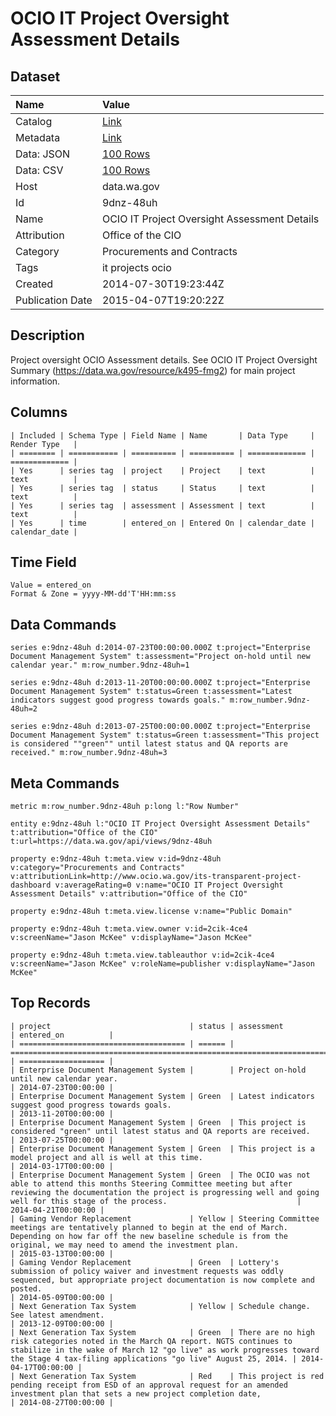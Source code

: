 # OCIO IT Project Oversight Assessment Details

## Dataset

| Name | Value |
| :--- | :---- |
| Catalog | [Link](https://catalog.data.gov/dataset/ocio-it-project-oversight-assessment-details-139fa) |
| Metadata | [Link](https://data.wa.gov/api/views/9dnz-48uh) |
| Data: JSON | [100 Rows](https://data.wa.gov/api/views/9dnz-48uh/rows.json?max_rows=100) |
| Data: CSV | [100 Rows](https://data.wa.gov/api/views/9dnz-48uh/rows.csv?max_rows=100) |
| Host | data.wa.gov |
| Id | 9dnz-48uh |
| Name | OCIO IT Project Oversight Assessment Details |
| Attribution | Office of the CIO |
| Category | Procurements and Contracts |
| Tags | it projects ocio |
| Created | 2014-07-30T19:23:44Z |
| Publication Date | 2015-04-07T19:20:22Z |

## Description

Project oversight OCIO Assessment details. See OCIO IT Project Oversight Summary (https://data.wa.gov/resource/k495-fmg2) for main project information.

## Columns

```ls
| Included | Schema Type | Field Name | Name       | Data Type     | Render Type   |
| ======== | =========== | ========== | ========== | ============= | ============= |
| Yes      | series tag  | project    | Project    | text          | text          |
| Yes      | series tag  | status     | Status     | text          | text          |
| Yes      | series tag  | assessment | Assessment | text          | text          |
| Yes      | time        | entered_on | Entered On | calendar_date | calendar_date |
```

## Time Field

```ls
Value = entered_on
Format & Zone = yyyy-MM-dd'T'HH:mm:ss
```

## Data Commands

```ls
series e:9dnz-48uh d:2014-07-23T00:00:00.000Z t:project="Enterprise Document Management System" t:assessment="Project on-hold until new calendar year." m:row_number.9dnz-48uh=1

series e:9dnz-48uh d:2013-11-20T00:00:00.000Z t:project="Enterprise Document Management System" t:status=Green t:assessment="Latest indicators suggest good progress towards goals." m:row_number.9dnz-48uh=2

series e:9dnz-48uh d:2013-07-25T00:00:00.000Z t:project="Enterprise Document Management System" t:status=Green t:assessment="This project is considered ""green"" until latest status and QA reports are received." m:row_number.9dnz-48uh=3
```

## Meta Commands

```ls
metric m:row_number.9dnz-48uh p:long l:"Row Number"

entity e:9dnz-48uh l:"OCIO IT Project Oversight Assessment Details" t:attribution="Office of the CIO" t:url=https://data.wa.gov/api/views/9dnz-48uh

property e:9dnz-48uh t:meta.view v:id=9dnz-48uh v:category="Procurements and Contracts" v:attributionLink=http://www.ocio.wa.gov/its-transparent-project-dashboard v:averageRating=0 v:name="OCIO IT Project Oversight Assessment Details" v:attribution="Office of the CIO"

property e:9dnz-48uh t:meta.view.license v:name="Public Domain"

property e:9dnz-48uh t:meta.view.owner v:id=2cik-4ce4 v:screenName="Jason McKee" v:displayName="Jason McKee"

property e:9dnz-48uh t:meta.view.tableauthor v:id=2cik-4ce4 v:screenName="Jason McKee" v:roleName=publisher v:displayName="Jason McKee"
```

## Top Records

```ls
| project                               | status | assessment                                                                                                                                                                                                             | entered_on          | 
| ===================================== | ====== | ====================================================================================================================================================================================================================== | =================== | 
| Enterprise Document Management System |        | Project on-hold until new calendar year.                                                                                                                                                                               | 2014-07-23T00:00:00 | 
| Enterprise Document Management System | Green  | Latest indicators suggest good progress towards goals.                                                                                                                                                                 | 2013-11-20T00:00:00 | 
| Enterprise Document Management System | Green  | This project is considered "green" until latest status and QA reports are received.                                                                                                                                    | 2013-07-25T00:00:00 | 
| Enterprise Document Management System | Green  | This project is a model project and all is well at this time.                                                                                                                                                          | 2014-03-17T00:00:00 | 
| Enterprise Document Management System | Green  | The OCIO was not able to attend this months Steering Committee meeting but after reviewing the documentation the project is progressing well and going well for this stage of the process.                             | 2014-04-21T00:00:00 | 
| Gaming Vendor Replacement             | Yellow | Steering Committee meetings are tentatively planned to begin at the end of March. Depending on how far off the new baseline schedule is from the original, we may need to amend the investment plan.                   | 2015-03-13T00:00:00 | 
| Gaming Vendor Replacement             | Green  | Lottery's submission of policy waiver and investment requests was oddly sequenced, but appropriate project documentation is now complete and posted.                                                                   | 2014-05-09T00:00:00 | 
| Next Generation Tax System            | Yellow | Schedule change. See latest amendment.                                                                                                                                                                                 | 2013-12-09T00:00:00 | 
| Next Generation Tax System            | Green  | There are no high risk categories noted in the March QA report. NGTS continues to stabilize in the wake of March 12 "go live" as work progresses toward the Stage 4 tax-filing applications "go live" August 25, 2014. | 2014-04-17T00:00:00 | 
| Next Generation Tax System            | Red    | This project is red pending receipt from ESD of an approval request for an amended investment plan that sets a new project completion date,                                                                            | 2014-08-27T00:00:00 | 
```